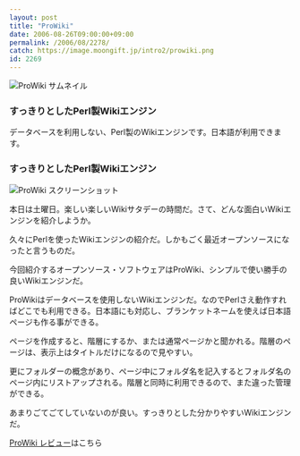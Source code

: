 ```yaml
---
layout: post
title: "ProWiki"
date: 2006-08-26T09:00:00+09:00
permalink: /2006/08/2278/
catch: https://image.moongift.jp/intro2/prowiki.png
id: 2269
---
```

 ![ProWiki サムネイル](https://image.moongift.jp/intro2/prowiki.t.png "ProWiki サムネイル")
  

### すっきりとしたPerl製Wikiエンジン
  
データベースを利用しない、Perl製のWikiエンジンです。日本語が利用できます。  
<!--more-->  

### すっきりとしたPerl製Wikiエンジン
  

![ProWiki スクリーンショット](https://image.moongift.jp/intro2/prowiki.png "ProWiki スクリーンショット")

  

本日は土曜日。楽しい楽しいWikiサタデーの時間だ。さて、どんな面白いWikiエンジンを紹介しようか。

  

久々にPerlを使ったWikiエンジンの紹介だ。しかもごく最近オープンソースになったと言うものだ。

  

今回紹介するオープンソース・ソフトウェアはProWiki、シンプルで使い勝手の良いWikiエンジンだ。

  

ProWikiはデータベースを使用しないWikiエンジンだ。なのでPerlさえ動作すればどこでも利用できる。日本語にも対応し、ブランケットネームを使えば日本語ページも作る事ができる。

  

ページを作成すると、階層にするか、または通常ページかと聞かれる。階層のページは、表示上はタイトルだけになるので見やすい。

  

更にフォルダーの概念があり、ページ中にフォルダ名を記入するとフォルダ名のページ内にリストアップされる。階層と同時に利用できるので、また違った管理ができる。

  

あまりごてごてしていないのが良い。すっきりとした分かりやすいWikiエンジンだ。

  

[ProWiki レビュー](http://oss.moongift.jp/review/i-2282.html)はこちら

